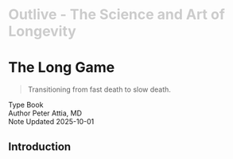 <h1 style="color: #ccc">Outlive - The Science and Art of Longevity</h1>

# The Long Game

>   Transitioning from fast death to slow death.

<div class="badge">
    <span class="key">Type</span>
    <span class="value">Book</span>
</div>
<div class="badge">
    <span class="key">Author</span>
    <span class="value">Peter Attia, MD</span>
</div>
<div class="badge">
    <span class="key">Note Updated</span>
    <span class="value">2025-10-01</span>
</div>

## Introduction
